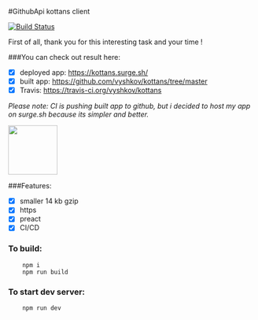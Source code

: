 #GithubApi kottans client

[![Build Status](https://travis-ci.org/vyshkov/kottans.svg?branch=source)](https://travis-ci.org/vyshkov/kottans)



First of all, thank you for this interesting task and your time !

###You can check out result here:
 - [x] deployed app: https://kottans.surge.sh/
 - [x] built app: https://github.com/vyshkov/kottans/tree/master
 - [x] Travis: https://travis-ci.org/vyshkov/kottans
 
 _Please note: CI is pushing built app to github, 
 but i decided to host my app on surge.sh because its simpler and better._


<img src="http://kottans.org/public/images/logo.png" height=100/>

###Features:
- [x] smaller 14 kb gzip
- [x] https
- [x] preact
- [x] CI/CD

### To build:
```
	npm i
	npm run build
```
### To start dev server:
```
	npm run dev
```

